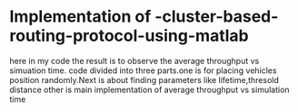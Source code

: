 # Implementation of -cluster-based-routing-protocol-using-matlab

here in my code the result is to observe the average throughput vs simuation time.
code divided into three parts.one is for placing vehicles position randomly.Next is about finding parameters like lifetime,thresold distance other is main implementation of average throughput vs simulation time
